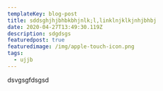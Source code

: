 ```yaml
---
templateKey: blog-post
title: sddsghjhjbhbkbhjnlk;l,linklnjklkjnhjbhbj
date: 2020-04-27T13:49:30.119Z
description: sdgdsgs
featuredpost: true
featuredimage: /img/apple-touch-icon.png
tags:
  - ujjb
---
```

dsvgsgfdsgsd